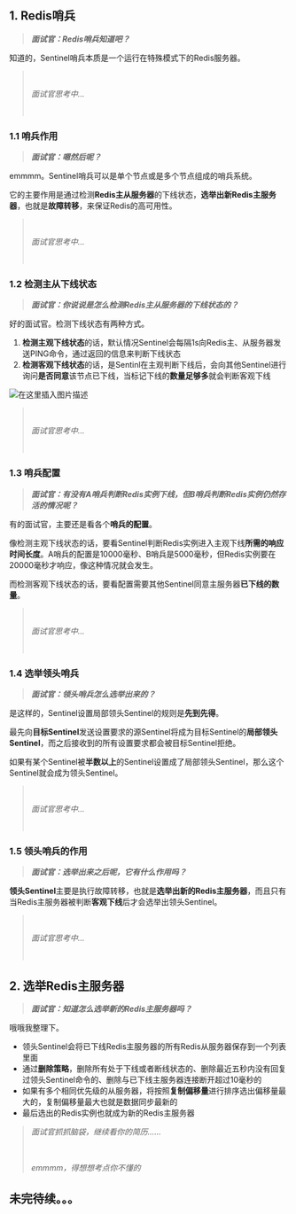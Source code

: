 ## 1. Redis哨兵

> ***面试官：Redis哨兵知道吧？***

知道的，Sentinel哨兵本质是一个运行在特殊模式下的Redis服务器。

> <br/>
>
> *面试官思考中…*
>
> <br/>

### 1.1 哨兵作用

> ***面试官：嗯然后呢？***

emmmm。Sentinel哨兵可以是单个节点或是多个节点组成的哨兵系统。

它的主要作用是通过检测**Redis主从服务器**的下线状态，**选举出新Redis主服务器**，也就是**故障转移**，来保证Redis的高可用性。

> <br/>
>
> *面试官思考中…*
>
> <br/>

### 1.2 检测主从下线状态

> ***面试官：你说说是怎么检测Redis主从服务器的下线状态的？***

好的面试官。检测下线状态有两种方式。

1. **检测主观下线状态**的话，默认情况Sentinel会每隔1s向Redis主、从服务器发送PING命令，通过返回的信息来判断下线状态
2. **检测客观下线状态**的话，是Sentinl在主观判断下线后，会向其他Sentinel进行询问**是否同意**该节点已下线，当标记下线的**数量足够多**就会判断客观下线

![在这里插入图片描述](https://img-blog.csdnimg.cn/direct/a62d0c09b26443369ee0625fece54ccd.png#pic_center)

> <br/>
>
> *面试官思考中…*
>
> <br/>

### 1.3 哨兵配置

> ***面试官：有没有A哨兵判断Redis实例下线，但B哨兵判断Redis实例仍然存活的情况呢？***

有的面试官，主要还是看各个**哨兵的配置**。

像检测主观下线状态的话，要看Sentinel判断Redis实例进入主观下线**所需的响应时间长度**。A哨兵的配置是10000毫秒、B哨兵是5000毫秒，但Redis实例要在20000毫秒才响应，像这种情况就会发生。

而检测客观下线状态的话，要看配置需要其他Sentinel同意主服务器**已下线的数量**。

> <br/>
>
> *面试官思考中…*
>
> <br/>

### 1.4 选举领头哨兵

> ***面试官：领头哨兵怎么选举出来的？***

是这样的，Sentinel设置局部领头Sentinel的规则是**先到先得**。

最先向**目标Sentinel**发送设置要求的源Sentinel将成为目标Sentinel的**局部领头Sentinel**，而之后接收到的所有设置要求都会被目标Sentinel拒绝。

如果有某个Sentinel被**半数以上**的Sentinel设置成了局部领头Sentinel，那么这个Sentinel就会成为领头Sentinel。

> <br/>
>
> *面试官思考中…*
>
> <br/>

### 1.5 领头哨兵的作用

> ***面试官：选举出来之后呢，它有什么作用吗？***

**领头Sentinel**主要是执行故障转移，也就是**选举出新的Redis主服务器**，而且只有当Redis主服务器被判断**客观下线**后才会选举出领头Sentinel。

> <br/>
>
> *面试官思考中…*
>
> <br/>

## 2. 选举Redis主服务器

> ***面试官：知道怎么选举新的Redis主服务器吗？***

哦哦我整理下。

- 领头Sentinel会将已下线Redis主服务器的所有Redis从服务器保存到一个列表里面
- 通过**删除策略**，删除所有处于下线或者断线状态的、删除最近五秒内没有回复过领头Sentinel命令的、删除与已下线主服务器连接断开超过10毫秒的
- 如果有多个相同优先级的从服务器，将按照**复制偏移量**进行排序选出偏移量最大的，复制偏移量最大也就是数据同步最新的
- 最后选出的Redis实例也就成为新的Redis主服务器

> *面试官抓抓脑袋，继续看你的简历......*
>
> <br/>
>
> *emmmm，得想想考点你不懂的*

## 未完待续。。。
